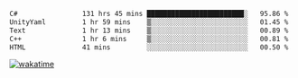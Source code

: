 <!--START_SECTION:waka-->

```txt
C#                131 hrs 45 mins ████████████████████████░   95.86 %
UnityYaml         1 hr 59 mins    ▒░░░░░░░░░░░░░░░░░░░░░░░░   01.45 %
Text              1 hr 13 mins    ▒░░░░░░░░░░░░░░░░░░░░░░░░   00.89 %
C++               1 hr 6 mins     ▒░░░░░░░░░░░░░░░░░░░░░░░░   00.81 %
HTML              41 mins         ░░░░░░░░░░░░░░░░░░░░░░░░░   00.50 %
```

<!--END_SECTION:waka-->
[![wakatime](https://wakatime.com/badge/user/6c2f442e-41b4-42e3-bc06-d5d8203ad1da.svg)](https://wakatime.com/@6c2f442e-41b4-42e3-bc06-d5d8203ad1da)
